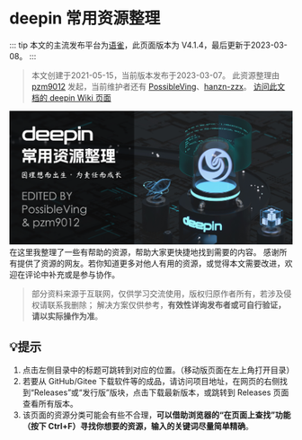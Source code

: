 # deepin 常用资源整理
::: tip
本文的主流发布平台为[语雀](https://yuque.com/pzm9012/ct5ume/nte586/)，此页面版本为 V4.1.4，最后更新于2023-03-08。
:::
> 本文创建于2021-05-15，当前版本发布于2023-03-07。
> 此资源整理由 [pzm9012](https://bbs.deepin.org/user/217969) 发起，当前维护者还有 [PossibleVing](https://bbs.deepin.org/user/225373)、[hanzn-zzx](https://bbs.deepin.org/zh/user/284017)。
> [访问此文档的 deepin Wiki 页面](https://wiki.deepin.org/zh/%E5%B8%B8%E8%A7%81%E9%97%AE%E9%A2%98FAQ/deepin%E5%B8%B8%E7%94%A8%E8%B5%84%E6%BA%90%E6%95%B4%E7%90%86)    

![col-banner.png](./img/col-banner.png)
在这里我整理了一些有帮助的资源，帮助大家更快捷地找到需要的内容。
感谢所有提供了资源的网友。若你知道更多对他人有用的资源，或觉得本文需要改进，欢迎在评论中补充或是参与协作。
> 部分资料来源于互联网，仅供学习交流使用，版权归原作者所有，若涉及侵权请联系我删除；
> 解决方案仅供参考，**有效性详询发布者或可自行验证，请以实际操作为准**。

## 💡提示

1. 点击左侧目录中的标题可跳转到对应的位置。（移动版页面在左上角打开目录）
2. 若要从 GitHub/Gitee 下载软件等的成品，请访问项目地址，在网页的右侧找到“Releases”或“发行版”版块，点击下载最新版本，或跳转到 Releases 页面查看所有版本。
3. 该页面的资源分类可能会有些不合理，**可以借助浏览器的“在页面上查找”功能（按下 Ctrl+F）寻找你想要的资源，输入的关键词尽量简单精确**。